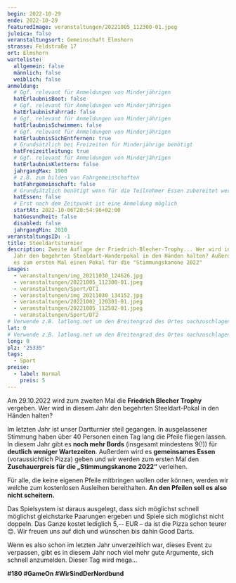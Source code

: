 ```yaml
---
begin: 2022-10-29
ende: 2022-10-29
featuredImage: veranstaltungen/20221005_112300-01.jpeg
juleica: false
veranstaltungsort: Gemeinschaft Elmshorn
strasse: Feldstraße 17
ort: Elmshorn
warteliste:
  allgemein: false
  männlich: false
  weiblich: false
anmeldung:
  # Ggf. relevant für Anmeldungen von Minderjährigen
  hatErlaubnisBoot: false
  # Ggf. relevant für Anmeldungen von Minderjährigen
  hatErlaubnisFahrrad: false
  # Ggf. relevant für Anmeldungen von Minderjährigen
  hatErlaubnisSchwimmen: false
  # Ggf. relevant für Anmeldungen von Minderjährigen
  hatErlaubnisSichEntfernen: true
  # Grundsätzlich bei Freizeiten für Minderjährige benötigt
  hatFreizeitleitung: true
  # Ggf. relevant für Anmeldungen von Minderjährigen
  hatErlaubnisKlettern: false
  jahrgangMax: 1900
  # z.B. zum bilden von Fahrgemeinschaften
  hatFahrgemeinschaft: false
  # Grundsätzlich benötigt wenn für die Teilnehmer Essen zubereitet werden soll
  hatEssen: false
  # Erst nach dem Zeitpunkt ist eine Anmeldung möglich
  startAt: 2022-10-06T20:54:96+02:00
  hatGesundheit: false
  disabled: false
  jahrgangMin: 2010
veranstaltungsID: -1
title: Steeldartsturnier
description: Zweite Auflage der Friedrich-Blecher-Trophy... Wer wird in diesem
  Jahr den begehrten Steeldart-Wanderpokal in den Händen halten? Außerdem gibt
  es zum ersten Mal einen Pokal für die "Stimmungskanone 2022"
images:
  - veranstaltungen/img_20211030_124626.jpg
  - veranstaltungen/20221005_112300-01.jpeg
  - veranstaltungen/Sport/DT1
  - veranstaltungen/img_20211030_134152.jpg
  - veranstaltungen/20221002_120301-01.jpeg
  - veranstaltungen/20221005_112502-01.jpeg
  - veranstaltungen/Sport/DT2
# Verwende z.B. latlong.net um den Breitengrad des Ortes nachzuschlagen.
lat: 0
# Verwende z.B. latlong.net um den Breitengrad des Ortes nachzuschlagen.
long: 0
plz: "25335"
tags:
  - Sport
preise:
  - label: Normal
    preis: 5
---
```

Am 29.10.2022 wird zum zweiten Mal die **Friedrich Blecher Trophy** vergeben. Wer wird in diesem Jahr den begehrten Steeldart-Pokal in den Händen halten?

Im letzten Jahr ist unser Dartturnier steil gegangen. In ausgelassener Stimmung haben über 40 Personen einen Tag lang die Pfeile fliegen lassen. In diesem Jahr gibt es **noch mehr Bords** (insgesamt mindestens 9(!)) für **deutlich weniger Wartezeiten**. Außerdem wird es **gemeinsames Essen** (voraussichtlich Pizza) geben und wir werden zum ersten Mal den **Zuschauerpreis für die „Stimmungskanone 2022“** verleihen.

Für alle, die keine eigenen Pfeile mitbringen wollen oder können, werden wir welche zum kostenlosen Ausleihen bereithalten. **An den Pfeilen soll es also nicht scheitern.** 

Das Spielsystem ist daraus ausgelegt, dass sich möglichst schnell möglichst gleichstarke Paarungen ergeben und Spiele sich möglichst nicht doppeln. Das Ganze kostet lediglich 5,-- EUR – da ist die Pizza schon teurer😊. Wir freuen uns auf dich und wünschen bis dahin Good Darts.

Wenn es also schon im letzten Jahr unverzeihlich war, dieses Event zu verpassen, gibt es in diesem Jahr noch viel mehr gute Argumente, sich schnell anzumelden. Dieser Tag wird mega…

**\#180 #GameOn #WirSindDerNordbund**